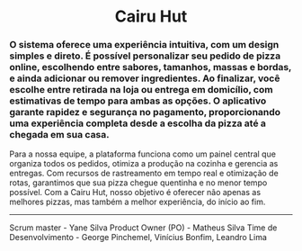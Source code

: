 <h1 align="center">Cairu Hut</h1>


### O sistema oferece uma experiência intuitiva, com um design simples e direto. É possível personalizar seu pedido de pizza online, escolhendo entre sabores, tamanhos, massas e bordas, e ainda adicionar ou remover ingredientes. Ao finalizar, você escolhe entre retirada na loja ou entrega em domicílio, com estimativas de tempo para ambas as opções. O aplicativo garante rapidez e segurança no pagamento, proporcionando uma experiência completa desde a escolha da pizza até a chegada em sua casa.
Para a nossa equipe, a plataforma funciona como um painel central que organiza todos os pedidos, otimiza a produção na cozinha e gerencia as entregas. Com recursos de rastreamento em tempo real e otimização de rotas, garantimos que sua pizza chegue quentinha e no menor tempo possível. Com a Cairu Hut, nosso objetivo é oferecer não apenas as melhores pizzas, mas também a melhor experiência, do início ao fim.

---


Scrum master - Yane Silva
Product Owner (PO) - Matheus Silva
Time de Desenvolvimento - George Pinchemel, Vinícius Bonfim, Leandro Lima
